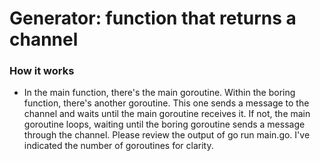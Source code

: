 # Generator: function that returns a channel
### How it works
- In the main function, there's the main goroutine. Within the boring function, there's another goroutine. This one sends a message to the channel and waits until the main goroutine receives it. If not, the main goroutine loops, waiting until the boring goroutine sends a message through the channel. Please review the output of go run main.go. I've indicated the number of goroutines for clarity.